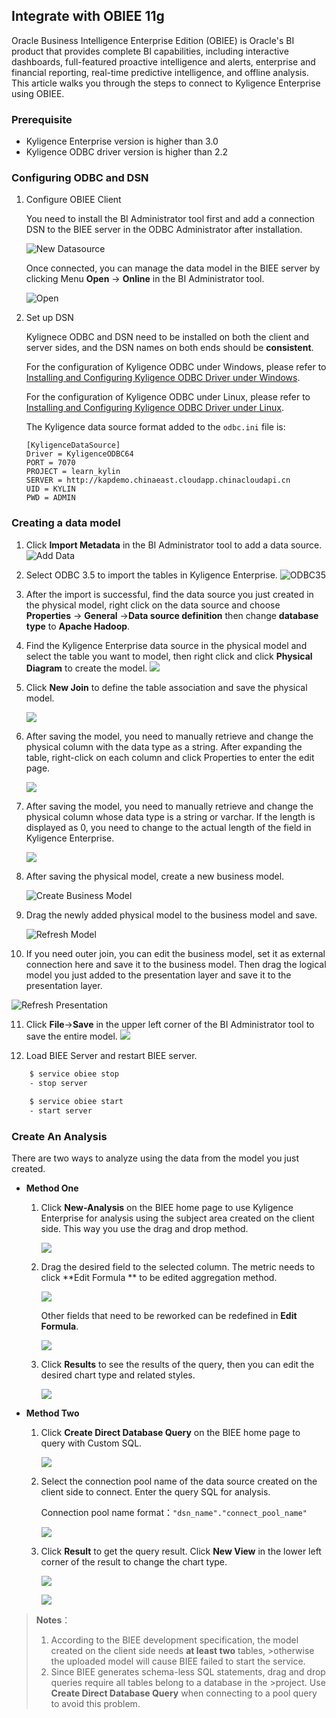 ## Integrate with OBIEE 11g

Oracle Business Intelligence Enterprise Edition (OBIEE) is Oracle's BI product that provides complete BI capabilities, including interactive dashboards, full-featured proactive intelligence and alerts, enterprise and financial reporting, real-time predictive intelligence, and offline analysis. This article walks you through the steps to connect to Kyligence Enterprise using OBIEE.

### Prerequisite
- Kyligence Enterprise version is higher than 3.0
- Kyligence ODBC driver version is higher than 2.2

### Configuring ODBC and DSN

1. Configure OBIEE Client

   You need to install the BI Administrator tool first and add a connection DSN to the BIEE server in the ODBC Administrator after installation.    

   ![New Datasource](../../images/OBIEE/new_datasource.png)

   Once connected, you can manage the data model in the BIEE server by clicking Menu **Open** -> **Online** in the BI Administrator tool.
   
   ![Open](../../images/OBIEE/open.png)
   
2. Set up DSN

   Kylignece ODBC and DSN need to be installed on both the client and server sides, and the DSN names on both ends should be **consistent**.

   For the configuration of Kyligence ODBC under Windows, please refer to [Installing and Configuring Kyligence ODBC Driver under Windows](../../driver/odbc/win_odbc.en.md).

   For the configuration of Kyligence ODBC under Linux, please refer to [Installing and Configuring Kyligence ODBC Driver under Linux](https://docs.oracle.com/middleware/12212/biee/BIEMG/GUID-CCDD9782-BC2A-497A-8ED0-AECA2ECFB3AE.htm#config_native_dbs).

   The Kyligence data source format added to the `odbc.ini` file is:

   ```vi
   [KyligenceDataSource]
   Driver = KyligenceODBC64
   PORT = 7070
   PROJECT = learn_kylin
   SERVER = http://kapdemo.chinaeast.cloudapp.chinacloudapi.cn   
   UID = KYLIN  
   PWD = ADMIN
   ```

### Creating a data model

1. Click **Import Metadata** in the BI Administrator tool to add a data source.
    ![Add Data](../../images/OBIEE/add_data.png)

2. Select ODBC 3.5 to import the tables in Kyligence Enterprise.
    ![ODBC35](../../images/OBIEE12/ODBC35.png)

3. After the import is successful, find the data source you just created in the physical model, right click on the data source and choose **Properties** -> **General** ->**Data source definition** then change **database type** to **Apache Hadoop**.

4. Find the Kyligence Enterprise data source in the physical model and select the table you want to model, then right click and click **Physical Diagram** to create the model.
   ![](../../images/OBIEE/start_model.png)

5. Click **New Join** to define the table association and save the physical model.

   ![](../../images/OBIEE/define_connection.png)

6. After saving the model, you need to manually retrieve and change the physical column with the data type as a string. After expanding the table, right-click on each column and click Properties to enter the edit page.

    ![](../../images/OBIEE/edit_column.en.png)

7. After saving the model, you need to manually retrieve and change the physical column whose data type is a string or varchar. If the length is displayed as 0, you need to change to the actual length of the field in Kyligence Enterprise.

    ![](../../images/OBIEE12/09.png)

8. After saving the physical model, create a new business model.

   ![Create Business Model](../../images/OBIEE/create_business.en.png)

9. Drag the newly added physical model to the business model and save.

   ![Refresh Model](../../images/OBIEE/refresh_business.en.png)

10. If you need outer join, you can edit the business model, set it as external connection here and save it to the business model. 
   Then drag the logical model you just added to the presentation layer and save it to the presentation layer.

   ![Refresh Presentation](../../images/OBIEE/refresh_show.en.png)

11. Click **File**->**Save** in the upper left corner of the BI Administrator tool to save the entire model.
    ![](../../images/OBIEE/save_model.png)

12. Load BIEE Server and restart BIEE server.

```sh
    $ service obiee stop
    - stop server
    
    $ service obiee start
    - start server
```


### Create An Analysis

There are two ways to analyze using the data from the model you just created.

- **Method One**

  1. Click **New-Analysis** on the BIEE home page to use Kyligence Enterprise for analysis using the subject area created on the client side. This way you use the drag and drop method.

     ![](../../images/OBIEE/BIEE_page.png)

  2. Drag the desired field to the selected column. The metric needs to click **Edit Formula ** to be edited aggregation method.

     ![](../../images/OBIEE/add_measure.png)

     Other fields that need to be reworked can be redefined in **Edit Formula**.

      ![](../../images/OBIEE/other_define.png)

  3. Click **Results** to see the results of the query, then you can edit the desired chart type and related styles.

      ![](../../images/OBIEE/click_result.png)


- **Method Two**

  1. Click **Create Direct Database Query** on the BIEE home page to query with Custom SQL.

     ![](../../images/OBIEE/define_SQL.png)

  2. Select the connection pool name of the data source created on the client side to connect. Enter the query SQL for analysis.

     Connection pool name format：`"dsn_name"."connect_pool_name"`

     ![](../../images/OBIEE/data_pool.png)

  3. Click **Result** to get the query result. Click **New View** in the lower left corner of the result to change the chart type.

     ![](../../images/OBIEE/query_result.png)

     ![](../../images/OBIEE/query_result_2.png)

> **Notes**：
> 1. According to the BIEE development specification, the model created on the client side needs **at least two** tables, >otherwise the uploaded model will cause BIEE failed to start the service.
> 2. Since BIEE generates schema-less SQL statements, drag and drop queries require all tables belong to a database in the >project. Use **Create Direct Database Query** when connecting to a pool query to avoid this problem.
